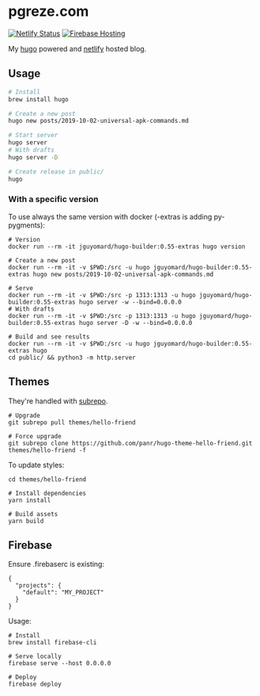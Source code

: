 # pgreze.com

[![Netlify Status](https://api.netlify.com/api/v1/badges/b849cb37-f780-42ba-9405-d069771080a2/deploy-status)](https://app.netlify.com/sites/pgreze/deploys) [![Firebase Hosting](https://github.com/pgreze/blog/workflows/prod/badge.svg)](https://console.firebase.google.com/project/blog-78f07/hosting/sites/pgreze)

My [hugo](https://gohugo.io/) powered and [netlify](https://netlify.com) hosted blog.

## Usage

```bash
# Install
brew install hugo

# Create a new post
hugo new posts/2019-10-02-universal-apk-commands.md

# Start server
hugo server
# With drafts
hugo server -D

# Create release in public/
hugo
```

### With a specific version

To use always the same version with docker (-extras is adding py-pygments):

```
# Version
docker run --rm -it jguyomard/hugo-builder:0.55-extras hugo version

# Create a new post
docker run --rm -it -v $PWD:/src -u hugo jguyomard/hugo-builder:0.55-extras hugo new posts/2019-10-02-universal-apk-commands.md

# Serve
docker run --rm -it -v $PWD:/src -p 1313:1313 -u hugo jguyomard/hugo-builder:0.55-extras hugo server -w --bind=0.0.0.0
# With drafts
docker run --rm -it -v $PWD:/src -p 1313:1313 -u hugo jguyomard/hugo-builder:0.55-extras hugo server -D -w --bind=0.0.0.0

# Build and see results
docker run --rm -it -v $PWD:/src -u hugo jguyomard/hugo-builder:0.55-extras hugo
cd public/ && python3 -m http.server
```

## Themes

They're handled with [subrepo](https://github.com/ingydotnet/git-subrepo).

```
# Upgrade
git subrepo pull themes/hello-friend

# Force upgrade
git subrepo clone https://github.com/panr/hugo-theme-hello-friend.git themes/hello-friend -f
```

To update styles:

```
cd themes/hello-friend

# Install dependencies
yarn install

# Build assets
yarn build
```

## Firebase

Ensure .firebaserc is existing:

```
{
  "projects": {
    "default": "MY_PROJECT"
  }
}
```

Usage:

```
# Install
brew install firebase-cli

# Serve locally
firebase serve --host 0.0.0.0

# Deploy
firebase deploy
```
